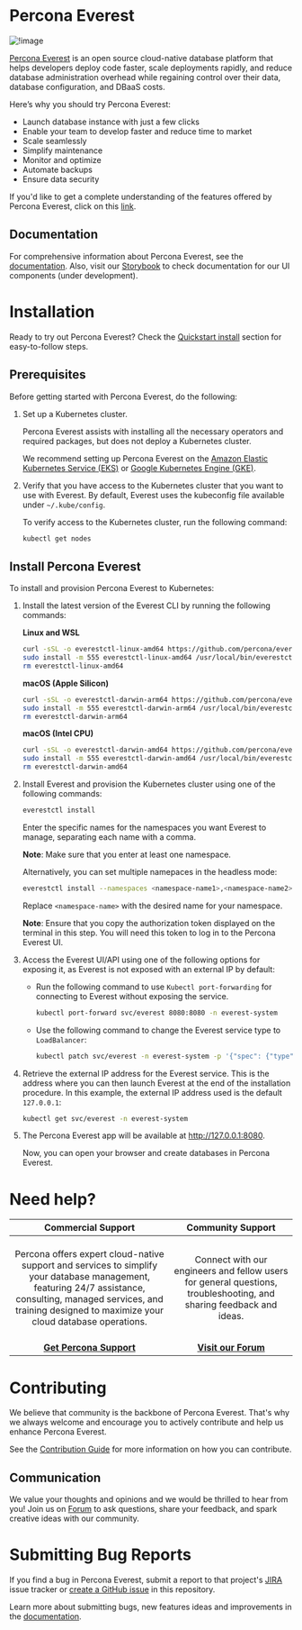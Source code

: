 # Percona Everest

![!image](logo.png)

[Percona Everest](https://docs.percona.com/everest/index.html) is an open source cloud-native database platform that helps developers deploy code faster, scale deployments rapidly, and reduce database administration overhead while regaining control over their data, database configuration, and DBaaS costs.

Here’s why you should try Percona Everest:

- Launch database instance with just a few clicks
- Enable your team to develop faster and reduce time to market
- Scale seamlessly
- Simplify maintenance
- Monitor and optimize
- Automate backups
- Ensure data security

If you'd like to get a complete understanding of the features offered by Percona Everest, click on this [link](https://percona.community/projects/everest/).

## Documentation

For comprehensive information about Percona Everest, see the [documentation](https://docs.percona.com/everest/index.html).
Also, visit our [Storybook](https://percona.github.io/everest/) to check documentation for our UI components (under development).

# Installation

Ready to try out Percona Everest? Check the [Quickstart install](https://docs.percona.com/everest/quickstart-guide/quick-install.html) section for easy-to-follow steps. 

## Prerequisites

Before getting started with Percona Everest, do the following:

1. Set up a Kubernetes cluster. 

    Percona Everest assists with installing all the necessary operators and required packages, but does not deploy a Kubernetes cluster.

    We recommend setting up Percona Everest on the [Amazon Elastic Kubernetes Service (EKS)](https://docs.percona.com/everest/quickstart-guide/eks.html) or [Google Kubernetes Engine (GKE)](https://docs.percona.com/everest/quickstart-guide/gke.html).

2. Verify that you have access to the Kubernetes cluster that you want to use with Everest. By default, Everest uses the kubeconfig file available under `~/.kube/config`. 

    To verify access to the Kubernetes cluster, run the following command:
   
    ```sh 
    kubectl get nodes
    ```

## Install Percona Everest

To install and provision Percona Everest to Kubernetes:


1. Install the latest version of the Everest CLI by running the following commands:

    **Linux and WSL**
        
    ```sh
    curl -sSL -o everestctl-linux-amd64 https://github.com/percona/everest/releases/latest/download/everestctl-linux-amd64
    sudo install -m 555 everestctl-linux-amd64 /usr/local/bin/everestctl
    rm everestctl-linux-amd64
    ```

    **macOS (Apple Silicon)**

    ```sh
    curl -sSL -o everestctl-darwin-arm64 https://github.com/percona/everest/releases/latest/download/everestctl-darwin-arm64
    sudo install -m 555 everestctl-darwin-arm64 /usr/local/bin/everestctl
    rm everestctl-darwin-arm64
    ```

    **macOS (Intel CPU)**

    ```sh
    curl -sSL -o everestctl-darwin-amd64 https://github.com/percona/everest/releases/latest/download/everestctl-darwin-amd64
    sudo install -m 555 everestctl-darwin-amd64 /usr/local/bin/everestctl
    rm everestctl-darwin-amd64
    ```

2. Install Everest and provision the Kubernetes cluster using one of the following commands:

    ```sh
    everestctl install
    ```

    Enter the specific names for the namespaces you want Everest to manage, separating each name with a comma.

    **Note**: Make sure that you enter at least one namespace.

    Alternatively, you can set multiple namepaces in the headless mode:

      ```sh
      everestctl install --namespaces <namespace-name1>,<namespace-name2> --operator.mongodb=true --operator.postgresql=true --operator.xtradb-cluster=true --skip-wizard
      ```
    
    Replace `<namespace-name>` with the desired name for your namespace.

    **Note**: Ensure that you copy the authorization token displayed on the terminal in this step. You will need this token to log in to the Percona Everest UI.    

3. Access the Everest UI/API using one of the following options for exposing it, as Everest is not exposed with an external IP by default:

    * Run the following command to use `Kubectl port-forwarding` for connecting to Everest without exposing the service.

        ```sh
        kubectl port-forward svc/everest 8080:8080 -n everest-system
        ``` 

    * Use the following command to change the Everest service type to `LoadBalancer`:
                    
      ```sh
      kubectl patch svc/everest -n everest-system -p '{"spec": {"type": "LoadBalancer"}}'
      ```

4. Retrieve the external IP address for the Everest service. This is the address where you can then launch Everest at the end of the installation procedure. In this example, the external IP address used is the default `127.0.0.1`:  
                
    ```sh 
    kubectl get svc/everest -n everest-system
    ```
                  
5. The Percona Everest app will be available at http://127.0.0.1:8080.

    Now, you can open your browser and create databases in Percona Everest.

# Need help?

**Commercial Support**  | **Community Support** |
:-: | :-: |
| <br/>Percona offers expert cloud-native support and services to simplify your database management, featuring 24/7 assistance, consulting, managed services, and training designed to maximize your cloud database operations.<br/><br/>  | <br/>Connect with our engineers and fellow users for general questions, troubleshooting, and sharing feedback and ideas.<br/><br/>  | 
| **[Get Percona Support](https://hubs.ly/Q02YRLsL0)** | **[Visit our Forum](https://forums.percona.com/c/percona-everest/81)** |


# Contributing

We believe that community is the backbone of Percona Everest. That's why we always welcome and encourage you to actively contribute and help us enhance Percona Everest.

See the [Contribution Guide](https://github.com/percona/everest/blob/main/CONTRIBUTING.md) for more information on how you can contribute.

## Communication

We value your thoughts and opinions and we would be thrilled to hear from you! Join us on [Forum](https://forums.percona.com/c/percona-everest) to ask questions, share your feedback, and spark creative ideas with our community.


# Submitting Bug Reports

If you find a bug in Percona Everest, submit a report to that project's [JIRA](https://perconadev.atlassian.net/jira/software/c/projects/EVEREST/boards/65) issue tracker or [create a GitHub issue](https://docs.github.com/en/issues/tracking-your-work-with-issues/creating-an-issue#creating-an-issue-from-a-repository) in this repository. 

Learn more about submitting bugs, new features ideas and improvements in the [documentation](https://docs.percona.com/everest/contribute.html).

   



